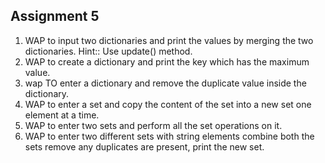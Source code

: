 ## Assignment 5
1) WAP to input two dictionaries and print the values by merging the two dictionaries.
Hint:: Use update() method.
2) WAP to create a dictionary and print the key which has the maximum value.
3) wap TO enter a dictionary and remove the duplicate value inside the dictionary.
4) WAP to enter a set and copy the content of the set into a new set one element at a time.
5) WAP to enter two sets and perform all the set operations on it.
6) WAP to enter two different sets with string elements combine both the sets remove any duplicates are present, print the new set.
